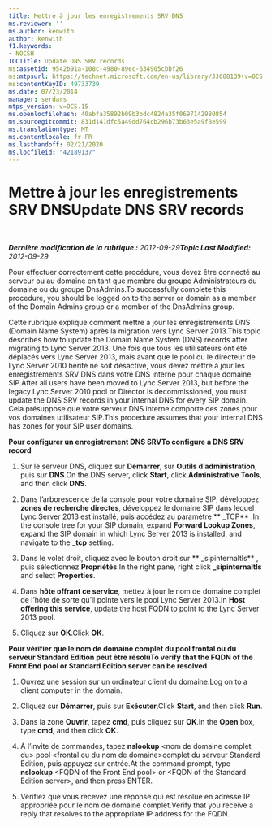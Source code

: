 ```yaml
---
title: Mettre à jour les enregistrements SRV DNS
ms.reviewer: ''
ms.author: kenwith
author: kenwith
f1.keywords:
- NOCSH
TOCTitle: Update DNS SRV records
ms:assetid: 9542b91a-108c-4980-89ec-634905cbbf26
ms:mtpsurl: https://technet.microsoft.com/en-us/library/JJ688139(v=OCS.15)
ms:contentKeyID: 49733739
ms.date: 07/23/2014
manager: serdars
mtps_version: v=OCS.15
ms.openlocfilehash: 40abfa35892b09b3bdc4824a35f0697142980854
ms.sourcegitcommit: 831d141dfc5a49dd764cb296b73b63e5a9f8e599
ms.translationtype: MT
ms.contentlocale: fr-FR
ms.lasthandoff: 02/21/2020
ms.locfileid: "42189137"
---
```

<div data-xmlns="http://www.w3.org/1999/xhtml">

<div class="topic" data-xmlns="http://www.w3.org/1999/xhtml" data-msxsl="urn:schemas-microsoft-com:xslt" data-cs="https://msdn.microsoft.com/">

<div data-asp="https://msdn2.microsoft.com/asp">

# <a name="update-dns-srv-records"></a><span data-ttu-id="ab17f-102">Mettre à jour les enregistrements SRV DNS</span><span class="sxs-lookup"><span data-stu-id="ab17f-102">Update DNS SRV records</span></span>

</div>

<div id="mainSection">

<div id="mainBody">

<span> </span>

<span data-ttu-id="ab17f-103">_**Dernière modification de la rubrique :** 2012-09-29_</span><span class="sxs-lookup"><span data-stu-id="ab17f-103">_**Topic Last Modified:** 2012-09-29_</span></span>

<span data-ttu-id="ab17f-104">Pour effectuer correctement cette procédure, vous devez être connecté au serveur ou au domaine en tant que membre du groupe Administrateurs du domaine ou du groupe DnsAdmins.</span><span class="sxs-lookup"><span data-stu-id="ab17f-104">To successfully complete this procedure, you should be logged on to the server or domain as a member of the Domain Admins group or a member of the DnsAdmins group.</span></span>

<span data-ttu-id="ab17f-105">Cette rubrique explique comment mettre à jour les enregistrements DNS (Domain Name System) après la migration vers Lync Server 2013.</span><span class="sxs-lookup"><span data-stu-id="ab17f-105">This topic describes how to update the Domain Name System (DNS) records after migrating to Lync Server 2013.</span></span> <span data-ttu-id="ab17f-106">Une fois que tous les utilisateurs ont été déplacés vers Lync Server 2013, mais avant que le pool ou le directeur de Lync Server 2010 hérité ne soit désactivé, vous devez mettre à jour les enregistrements SRV DNS dans votre DNS interne pour chaque domaine SIP.</span><span class="sxs-lookup"><span data-stu-id="ab17f-106">After all users have been moved to Lync Server 2013, but before the legacy Lync Server 2010 pool or Director is decommissioned, you must update the DNS SRV records in your internal DNS for every SIP domain.</span></span> <span data-ttu-id="ab17f-107">Cela présuppose que votre serveur DNS interne comporte des zones pour vos domaines utilisateur SIP.</span><span class="sxs-lookup"><span data-stu-id="ab17f-107">This procedure assumes that your internal DNS has zones for your SIP user domains.</span></span>

<span data-ttu-id="ab17f-108">**Pour configurer un enregistrement DNS SRV**</span><span class="sxs-lookup"><span data-stu-id="ab17f-108">**To configure a DNS SRV record**</span></span>

1.  <span data-ttu-id="ab17f-109">Sur le serveur DNS, cliquez sur **Démarrer**, sur **Outils d’administration**, puis sur **DNS**.</span><span class="sxs-lookup"><span data-stu-id="ab17f-109">On the DNS server, click **Start**, click **Administrative Tools**, and then click **DNS**.</span></span>

2.  <span data-ttu-id="ab17f-110">Dans l’arborescence de la console pour votre domaine SIP, développez **zones de recherche directes**, développez le domaine SIP dans lequel Lync Server 2013 est installé, puis accédez au paramètre \*\* \_TCP\*\* .</span><span class="sxs-lookup"><span data-stu-id="ab17f-110">In the console tree for your SIP domain, expand **Forward Lookup Zones**, expand the SIP domain in which Lync Server 2013 is installed, and navigate to the **\_tcp** setting.</span></span>

3.  <span data-ttu-id="ab17f-111">Dans le volet droit, cliquez avec le bouton droit sur \*\* \_sipinternaltls\*\* , puis sélectionnez **Propriétés**.</span><span class="sxs-lookup"><span data-stu-id="ab17f-111">In the right pane, right click **\_sipinternaltls** and select **Properties**.</span></span>

4.  <span data-ttu-id="ab17f-112">Dans **hôte offrant ce service**, mettez à jour le nom de domaine complet de l’hôte de sorte qu’il pointe vers le pool Lync Server 2013.</span><span class="sxs-lookup"><span data-stu-id="ab17f-112">In **Host offering this service**, update the host FQDN to point to the Lync Server 2013 pool.</span></span>

5.  <span data-ttu-id="ab17f-113">Cliquez sur **OK**.</span><span class="sxs-lookup"><span data-stu-id="ab17f-113">Click **OK**.</span></span>

<span data-ttu-id="ab17f-114">**Pour vérifier que le nom de domaine complet du pool frontal ou du serveur Standard Edition peut être résolu**</span><span class="sxs-lookup"><span data-stu-id="ab17f-114">**To verify that the FQDN of the Front End pool or Standard Edition server can be resolved**</span></span>

1.  <span data-ttu-id="ab17f-115">Ouvrez une session sur un ordinateur client du domaine.</span><span class="sxs-lookup"><span data-stu-id="ab17f-115">Log on to a client computer in the domain.</span></span>

2.  <span data-ttu-id="ab17f-116">Cliquez sur **Démarrer**, puis sur **Exécuter**.</span><span class="sxs-lookup"><span data-stu-id="ab17f-116">Click **Start**, and then click **Run**.</span></span>

3.  <span data-ttu-id="ab17f-117">Dans la zone **Ouvrir**, tapez **cmd**, puis cliquez sur **OK**.</span><span class="sxs-lookup"><span data-stu-id="ab17f-117">In the **Open** box, type **cmd**, and then click **OK**.</span></span>

4.  <span data-ttu-id="ab17f-118">À l’invite de commandes, tapez **nslookup** \<nom de domaine complet du\> pool \<frontal ou du nom de domaine\>complet du serveur Standard Edition, puis appuyez sur entrée.</span><span class="sxs-lookup"><span data-stu-id="ab17f-118">At the command prompt, type **nslookup** \<FQDN of the Front End pool\> or \<FQDN of the Standard Edition server\>, and then press ENTER.</span></span>

5.  <span data-ttu-id="ab17f-119">Vérifiez que vous recevez une réponse qui est résolue en adresse IP appropriée pour le nom de domaine complet.</span><span class="sxs-lookup"><span data-stu-id="ab17f-119">Verify that you receive a reply that resolves to the appropriate IP address for the FQDN.</span></span>

</div>

<span> </span>

</div>

</div>

</div>

